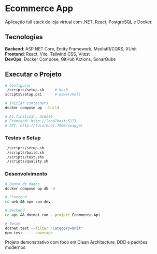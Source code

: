 # Ecommerce App

Aplicação full stack de loja virtual com .NET, React, PostgreSQL e Docker.

## Tecnologias

**Backend**: ASP.NET Core, Entity Framework, MediatR/CQRS, XUnit  
**Frontend**: React, Vite, Tailwind CSS, Vitest  
**DevOps**: Docker Compose, GitHub Actions, SonarQube

## Executar o Projeto

```bash
# Configurar
./scripts/setup.sh     # bash
scripts\setup.ps1      # powershell

# Iniciar containers
docker compose up --build

# Ao finalizar, acesse
# Frontend: http://localhost:5173
# API: http://localhost:7000/swagger
```

### Testes e Setup

```bash
./scripts/setup.sh
./scripts/build.sh
./scripts/test.shs
./scripts/quality.sh
```

### Desenvolvimento

```bash
# Banco de dados
docker compose up db -d

# Frontend
cd web && npm run dev

# Backend
cd api && dotnet run --project Ecommerce.Api

# Teste
dotnet test --filter "Category=Unit"
npm test -- --coverage
```

Projeto demonstrativo com foco em Clean Architecture, DDD e padrões modernos.
